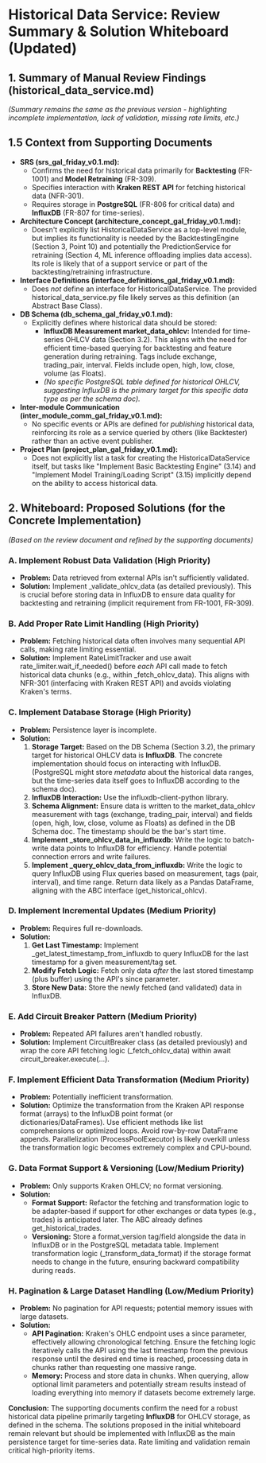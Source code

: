 # **Historical Data Service: Review Summary & Solution Whiteboard (Updated)**

## **1\. Summary of Manual Review Findings (historical\_data\_service.md)**

*(Summary remains the same as the previous version \- highlighting incomplete implementation, lack of validation, missing rate limits, etc.)*

## **1.5 Context from Supporting Documents**

* **SRS (srs\_gal\_friday\_v0.1.md):**
  * Confirms the need for historical data primarily for **Backtesting** (FR-1001) and **Model Retraining** (FR-309).
  * Specifies interaction with **Kraken REST API** for fetching historical data (NFR-301).
  * Requires storage in **PostgreSQL** (FR-806 for critical data) and **InfluxDB** (FR-807 for time-series).
* **Architecture Concept (architecture\_concept\_gal\_friday\_v0.1.md):**
  * Doesn't explicitly list HistoricalDataService as a top-level module, but implies its functionality is needed by the BacktestingEngine (Section 3, Point 10\) and potentially the PredictionService for retraining (Section 4, ML inference offloading implies data access). Its role is likely that of a support service or part of the backtesting/retraining infrastructure.
* **Interface Definitions (interface\_definitions\_gal\_friday\_v0.1.md):**
  * Does *not* define an interface for HistoricalDataService. The provided historical\_data\_service.py file likely serves as this definition (an Abstract Base Class).
* **DB Schema (db\_schema\_gal\_friday\_v0.1.md):**
  * Explicitly defines where historical data should be stored:
    * **InfluxDB Measurement market\_data\_ohlcv:** Intended for time-series OHLCV data (Section 3.2). This aligns with the need for efficient time-based querying for backtesting and feature generation during retraining. Tags include exchange, trading\_pair, interval. Fields include open, high, low, close, volume (as Floats).
    * *(No specific PostgreSQL table defined for historical OHLCV, suggesting InfluxDB is the primary target for this specific data type as per the schema doc).*
* **Inter-module Communication (inter\_module\_comm\_gal\_friday\_v0.1.md):**
  * No specific events or APIs are defined for *publishing* historical data, reinforcing its role as a service queried by others (like Backtester) rather than an active event publisher.
* **Project Plan (project\_plan\_gal\_friday\_v0.1.md):**
  * Does not explicitly list a task for creating the HistoricalDataService itself, but tasks like "Implement Basic Backtesting Engine" (3.14) and "Implement Model Training/Loading Script" (3.15) implicitly depend on the ability to access historical data.

## **2\. Whiteboard: Proposed Solutions (for the Concrete Implementation)**

*(Based on the review document and refined by the supporting documents)*

### **A. Implement Robust Data Validation (High Priority)**

* **Problem:** Data retrieved from external APIs isn't sufficiently validated.
* **Solution:** Implement \_validate\_ohlcv\_data (as detailed previously). This is crucial before storing data in InfluxDB to ensure data quality for backtesting and retraining (implicit requirement from FR-1001, FR-309).

### **B. Add Proper Rate Limit Handling (High Priority)**

* **Problem:** Fetching historical data often involves many sequential API calls, making rate limiting essential.
* **Solution:** Implement RateLimitTracker and use await rate\_limiter.wait\_if\_needed() before *each* API call made to fetch historical data chunks (e.g., within \_fetch\_ohlcv\_data). This aligns with NFR-301 (interfacing with Kraken REST API) and avoids violating Kraken's terms.

### **C. Implement Database Storage (High Priority)**

* **Problem:** Persistence layer is incomplete.
* **Solution:**
  1. **Storage Target:** Based on the DB Schema (Section 3.2), the primary target for historical OHLCV data is **InfluxDB**. The concrete implementation should focus on interacting with InfluxDB. (PostgreSQL might store *metadata* about the historical data ranges, but the time-series data itself goes to InfluxDB according to the schema doc).
  2. **InfluxDB Interaction:** Use the influxdb-client-python library.
  3. **Schema Alignment:** Ensure data is written to the market\_data\_ohlcv measurement with tags (exchange, trading\_pair, interval) and fields (open, high, low, close, volume as Floats) as defined in the DB Schema doc. The timestamp should be the bar's start time.
  4. **Implement \_store\_ohlcv\_data\_in\_influxdb:** Write the logic to batch-write data points to InfluxDB for efficiency. Handle potential connection errors and write failures.
  5. **Implement \_query\_ohlcv\_data\_from\_influxdb:** Write the logic to query InfluxDB using Flux queries based on measurement, tags (pair, interval), and time range. Return data likely as a Pandas DataFrame, aligning with the ABC interface (get\_historical\_ohlcv).

### **D. Implement Incremental Updates (Medium Priority)**

* **Problem:** Requires full re-downloads.
* **Solution:**
  1. **Get Last Timestamp:** Implement \_get\_latest\_timestamp\_from\_influxdb to query InfluxDB for the last timestamp for a given measurement/tag set.
  2. **Modify Fetch Logic:** Fetch only data *after* the last stored timestamp (plus buffer) using the API's since parameter.
  3. **Store New Data:** Store the newly fetched (and validated) data in InfluxDB.

### **E. Add Circuit Breaker Pattern (Medium Priority)**

* **Problem:** Repeated API failures aren't handled robustly.
* **Solution:** Implement CircuitBreaker class (as detailed previously) and wrap the core API fetching logic (\_fetch\_ohlcv\_data) within await circuit\_breaker.execute(...).

### **F. Implement Efficient Data Transformation (Medium Priority)**

* **Problem:** Potentially inefficient transformation.
* **Solution:** Optimize the transformation from the Kraken API response format (arrays) to the InfluxDB point format (or dictionaries/DataFrames). Use efficient methods like list comprehensions or optimized loops. Avoid row-by-row DataFrame appends. Parallelization (ProcessPoolExecutor) is likely overkill unless the transformation logic becomes extremely complex and CPU-bound.

### **G. Data Format Support & Versioning (Low/Medium Priority)**

* **Problem:** Only supports Kraken OHLCV; no format versioning.
* **Solution:**
  * **Format Support:** Refactor the fetching and transformation logic to be adapter-based if support for other exchanges or data types (e.g., trades) is anticipated later. The ABC already defines get\_historical\_trades.
  * **Versioning:** Store a format\_version tag/field alongside the data in InfluxDB or in the PostgreSQL metadata table. Implement transformation logic (\_transform\_data\_format) if the storage format needs to change in the future, ensuring backward compatibility during reads.

### **H. Pagination & Large Dataset Handling (Low/Medium Priority)**

* **Problem:** No pagination for API requests; potential memory issues with large datasets.
* **Solution:**
  * **API Pagination:** Kraken's OHLC endpoint uses a since parameter, effectively allowing chronological fetching. Ensure the fetching logic iteratively calls the API using the last timestamp from the previous response until the desired end time is reached, processing data in chunks rather than requesting one massive range.
  * **Memory:** Process and store data in chunks. When querying, allow optional limit parameters and potentially stream results instead of loading everything into memory if datasets become extremely large.

**Conclusion:** The supporting documents confirm the need for a robust historical data pipeline primarily targeting **InfluxDB** for OHLCV storage, as defined in the schema. The solutions proposed in the initial whiteboard remain relevant but should be implemented with InfluxDB as the main persistence target for time-series data. Rate limiting and validation remain critical high-priority items.

